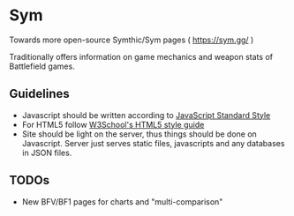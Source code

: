 # Sym
Towards more open-source Symthic/Sym pages ( https://sym.gg/ )

Traditionally offers information on game mechanics and weapon stats of Battlefield games. 

## Guidelines

* Javascript should be written according to [JavaScript Standard Style](https://standardjs.com/)
* For HTML5 follow [W3School's HTML5 style guide](https://www.w3schools.com/html/html5_syntax.asp)
* Site should be light on the server, thus things should be done on Javascript. Server just serves
  static files, javascripts and any databases in JSON files.

## TODOs

* New BFV/BF1 pages for charts and "multi-comparison"
